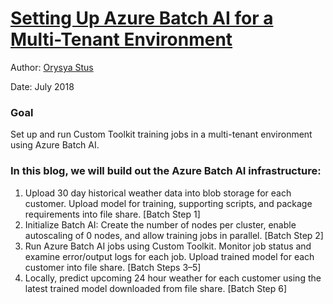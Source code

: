 # [Setting Up Azure Batch AI for a Multi-Tenant Environment](https://medium.com/seismic-data-science/setting-up-azure-batch-ai-for-a-multi-tenant-environment-a51d86fb0ecb)
Author: [Orysya Stus](https://www.linkedin.com/in/orysyastus/)

Date: July 2018

### Goal

Set up and run Custom Toolkit training jobs in a multi-tenant environment using Azure Batch AI.

### In this blog, we will build out the Azure Batch AI infrastructure:
   1. Upload 30 day historical weather data into blob storage for each customer. Upload model for training, supporting scripts, and package requirements into file share. [Batch Step 1]
   2. Initialize Batch AI: Create the number of nodes per cluster, enable autoscaling of 0 nodes, and allow training jobs in parallel. [Batch Step 2]
   3. Run Azure Batch AI jobs using Custom Toolkit. Monitor job status and examine error/output logs for each job. Upload trained model for each customer into file share. [Batch Steps 3–5]
   4. Locally, predict upcoming 24 hour weather for each customer using the latest trained model downloaded from file share. [Batch Step 6]
